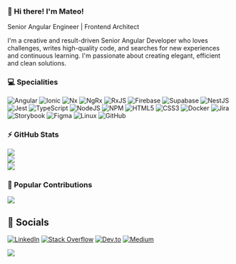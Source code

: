 ### 👋 Hi there! I'm Mateo!

Senior Angular Engineer | Frontend Architect

I'm a creative and result-driven Senior Angular Developer who loves challenges, writes high-quality code, and searches for new experiences and continuous learning. I'm passionate about creating elegant, efficient and clean solutions.

### 💻 Specialities

![Angular](https://img.shields.io/badge/angular-%23DD0031.svg?style=for-the-badge&logo=angular&logoColor=white) ![Ionic](https://img.shields.io/badge/ionic-%233880ff.svg?style=for-the-badge&logo=ionic&logoColor=white) ![Nx](https://img.shields.io/badge/Nx-%23143055.svg?style=for-the-badge&logo=nx&logoColor=white) ![NgRx](https://img.shields.io/badge/NgRx-%23BA2BD2.svg?style=for-the-badge&logo=ngrx&logoColor=white) ![RxJS](https://img.shields.io/badge/rxjs-%23B7178C.svg?style=for-the-badge&logo=reactivex&logoColor=white) ![Firebase](https://img.shields.io/badge/Firebase-%23FFCA28.svg?style=for-the-badge&logo=firebase&logoColor=black) ![Supabase](https://img.shields.io/badge/Supabase-3ECF8E?style=for-the-badge&logo=supabase&logoColor=white) ![NestJS](https://img.shields.io/badge/nestjs-%23E0234E.svg?style=for-the-badge&logo=nestjs&logoColor=white) ![Jest](https://img.shields.io/badge/-jest-%23C21325?style=for-the-badge&logo=jest&logoColor=white) ![TypeScript](https://img.shields.io/badge/typescript-%23007ACC.svg?style=for-the-badge&logo=typescript&logoColor=white) ![NodeJS](https://img.shields.io/badge/node.js-6DA55F?style=for-the-badge&logo=node.js&logoColor=white) ![NPM](https://img.shields.io/badge/NPM-%23CB3837.svg?style=for-the-badge&logo=npm&logoColor=white) ![HTML5](https://img.shields.io/badge/html5-%23E34F26.svg?style=for-the-badge&logo=html5&logoColor=white) ![CSS3](https://img.shields.io/badge/css3-%231572B6.svg?style=for-the-badge&logo=css3&logoColor=white) ![Docker](https://img.shields.io/badge/docker-%230db7ed.svg?style=for-the-badge&logo=docker&logoColor=white) ![Jira](https://img.shields.io/badge/jira-%230A0FFF.svg?style=for-the-badge&logo=jira&logoColor=white)  ![Storybook](https://img.shields.io/badge/Storybook-%23FF4785.svg?style=for-the-badge&logo=storybook&logoColor=white) ![Figma](https://img.shields.io/badge/Figma-%23F24E1E.svg?style=for-the-badge&logo=figma&logoColor=white) ![Linux](https://img.shields.io/badge/Linux-%23FCC624.svg?style=for-the-badge&logo=linux&logoColor=black) ![GitHub](https://img.shields.io/badge/Github-%23ffffff.svg?style=for-the-badge&logo=github&logoColor=black)

### ⚡ GitHub Stats

![](https://github-readme-stats.vercel.app/api?username=matheo&theme=dark&hide_border=true&include_all_commits=true&count_private=true)<br/>
![](https://github-readme-streak-stats.herokuapp.com/?user=matheo&theme=dark&hide_border=true)<br/>
![](https://github-readme-stats.vercel.app/api/top-langs/?username=matheo&theme=dark&hide_border=true&include_all_commits=true&count_private=true&layout=compact)

### 💫 Popular Contributions

![](https://github-contributor-stats.vercel.app/api?username=matheo&limit=5&theme=dark&hide_border=true&combine_all_yearly_contributions=true)

## 🤝 Socials

[![LinkedIn](https://img.shields.io/badge/LinkedIn-%230077B5.svg?logo=linkedin&logoColor=white)](https://linkedin.com/in/matheoco) [![Stack Overflow](https://img.shields.io/badge/-Stackoverflow-FE7A16?logo=stack-overflow&logoColor=white)](https://stackoverflow.com/users/885259) [![Dev.to](https://img.shields.io/badge/DevTo-ffffff?logo=devdotto&logoColor=black)](https://dev.to/matheo) [![Medium](https://img.shields.io/badge/Medium-ffffff?logo=medium&logoColor=black)](https://medium.com/@matheo)

![](https://visitcount.itsvg.in/api?id=matheo&label=Profile%20Visits&color=12&icon=9&pretty=true)

